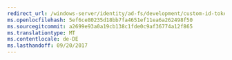 ```yaml
---
redirect_url: /windows-server/identity/ad-fs/development/custom-id-tokens-in-ad-fs
ms.openlocfilehash: 5ef6ce80235d18bb7fa4651ef11ea6a262498f50
ms.sourcegitcommit: a2699e93a0a19cb138c1fde0c9af36774a12f865
ms.translationtype: MT
ms.contentlocale: de-DE
ms.lasthandoff: 09/20/2017
---
```

